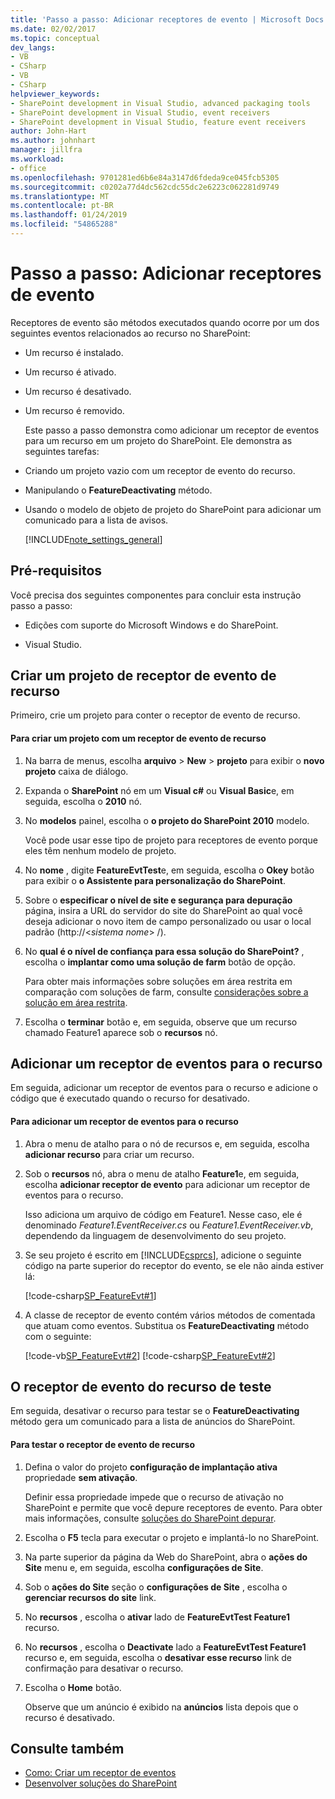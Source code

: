 ```yaml
---
title: 'Passo a passo: Adicionar receptores de evento | Microsoft Docs'
ms.date: 02/02/2017
ms.topic: conceptual
dev_langs:
- VB
- CSharp
- VB
- CSharp
helpviewer_keywords:
- SharePoint development in Visual Studio, advanced packaging tools
- SharePoint development in Visual Studio, event receivers
- SharePoint development in Visual Studio, feature event receivers
author: John-Hart
ms.author: johnhart
manager: jillfra
ms.workload:
- office
ms.openlocfilehash: 9701281ed6b6e84a3147d6fdeda9ce045fcb5305
ms.sourcegitcommit: c0202a77d4dc562cdc55dc2e6223c062281d9749
ms.translationtype: MT
ms.contentlocale: pt-BR
ms.lasthandoff: 01/24/2019
ms.locfileid: "54865288"
---
```

# <a name="walkthrough-add-feature-event-receivers"></a>Passo a passo: Adicionar receptores de evento
  Receptores de evento são métodos executados quando ocorre por um dos seguintes eventos relacionados ao recurso no SharePoint:

- Um recurso é instalado.

- Um recurso é ativado.

- Um recurso é desativado.

- Um recurso é removido.

  Este passo a passo demonstra como adicionar um receptor de eventos para um recurso em um projeto do SharePoint. Ele demonstra as seguintes tarefas:

- Criando um projeto vazio com um receptor de evento do recurso.

- Manipulando o **FeatureDeactivating** método.

- Usando o modelo de objeto de projeto do SharePoint para adicionar um comunicado para a lista de avisos.

  [!INCLUDE[note_settings_general](../sharepoint/includes/note-settings-general-md.md)]

## <a name="prerequisites"></a>Pré-requisitos
 Você precisa dos seguintes componentes para concluir esta instrução passo a passo:

-   Edições com suporte do Microsoft Windows e do SharePoint.

-   Visual Studio.

## <a name="create-a-feature-event-receiver-project"></a>Criar um projeto de receptor de evento de recurso
 Primeiro, crie um projeto para conter o receptor de evento de recurso.

#### <a name="to-create-a-project-with-a-feature-event-receiver"></a>Para criar um projeto com um receptor de evento de recurso

1.  Na barra de menus, escolha **arquivo** > **New** > **projeto** para exibir o **novo projeto** caixa de diálogo.

2.  Expanda o **SharePoint** nó em um **Visual c#** ou **Visual Basic**e, em seguida, escolha o **2010** nó.

3.  No **modelos** painel, escolha o **o projeto do SharePoint 2010** modelo.

     Você pode usar esse tipo de projeto para receptores de evento porque eles têm nenhum modelo de projeto.

4.  No **nome** , digite **FeatureEvtTest**e, em seguida, escolha o **Okey** botão para exibir o **o Assistente para personalização do SharePoint**.

5.  Sobre o **especificar o nível de site e segurança para depuração** página, insira a URL do servidor do site do SharePoint ao qual você deseja adicionar o novo item de campo personalizado ou usar o local padrão (http://\<*sistema nome*> /).

6.  No **qual é o nível de confiança para essa solução do SharePoint?** , escolha o **implantar como uma solução de farm** botão de opção.

     Para obter mais informações sobre soluções em área restrita em comparação com soluções de farm, consulte [considerações sobre a solução em área restrita](../sharepoint/sandboxed-solution-considerations.md).

7.  Escolha o **terminar** botão e, em seguida, observe que um recurso chamado Feature1 aparece sob o **recursos** nó.

## <a name="add-an-event-receiver-to-the-feature"></a>Adicionar um receptor de eventos para o recurso
 Em seguida, adicionar um receptor de eventos para o recurso e adicione o código que é executado quando o recurso for desativado.

#### <a name="to-add-an-event-receiver-to-the-feature"></a>Para adicionar um receptor de eventos para o recurso

1.  Abra o menu de atalho para o nó de recursos e, em seguida, escolha **adicionar recurso** para criar um recurso.

2.  Sob o **recursos** nó, abra o menu de atalho **Feature1**e, em seguida, escolha **adicionar receptor de evento** para adicionar um receptor de eventos para o recurso.

     Isso adiciona um arquivo de código em Feature1. Nesse caso, ele é denominado *Feature1.EventReceiver.cs* ou *Feature1.EventReceiver.vb*, dependendo da linguagem de desenvolvimento do seu projeto.

3.  Se seu projeto é escrito em [!INCLUDE[csprcs](../sharepoint/includes/csprcs-md.md)], adicione o seguinte código na parte superior do receptor do evento, se ele não ainda estiver lá:

     [!code-csharp[SP_FeatureEvt#1](../sharepoint/codesnippet/CSharp/featureevttest2/features/feature1/feature1.eventreceiver.cs#1)]

4.  A classe de receptor de evento contém vários métodos de comentada que atuam como eventos. Substitua os **FeatureDeactivating** método com o seguinte:

     [!code-vb[SP_FeatureEvt#2](../sharepoint/codesnippet/VisualBasic/featureevt2vb/features/feature1/feature1.eventreceiver.vb#2)]
     [!code-csharp[SP_FeatureEvt#2](../sharepoint/codesnippet/CSharp/featureevttest2/features/feature1/feature1.eventreceiver.cs#2)]

## <a name="test-the-feature-event-receiver"></a>O receptor de evento do recurso de teste
 Em seguida, desativar o recurso para testar se o **FeatureDeactivating** método gera um comunicado para a lista de anúncios do SharePoint.

#### <a name="to-test-the-feature-event-receiver"></a>Para testar o receptor de evento de recurso

1.  Defina o valor do projeto **configuração de implantação ativa** propriedade **sem ativação**.

     Definir essa propriedade impede que o recurso de ativação no SharePoint e permite que você depure receptores de evento. Para obter mais informações, consulte [soluções do SharePoint depurar](../sharepoint/debugging-sharepoint-solutions.md).

2.  Escolha o **F5** tecla para executar o projeto e implantá-lo no SharePoint.

3.  Na parte superior da página da Web do SharePoint, abra o **ações do Site** menu e, em seguida, escolha **configurações de Site**.

4.  Sob o **ações do Site** seção o **configurações de Site** , escolha o **gerenciar recursos do site** link.

5.  No **recursos** , escolha o **ativar** lado de **FeatureEvtTest Feature1** recurso.

6.  No **recursos** , escolha o **Deactivate** lado a **FeatureEvtTest Feature1** recurso e, em seguida, escolha o **desativar esse recurso**  link de confirmação para desativar o recurso.

7.  Escolha o **Home** botão.

     Observe que um anúncio é exibido na **anúncios** lista depois que o recurso é desativado.

## <a name="see-also"></a>Consulte também

- [Como: Criar um receptor de eventos](../sharepoint/how-to-create-an-event-receiver.md)
- [Desenvolver soluções do SharePoint](../sharepoint/developing-sharepoint-solutions.md)